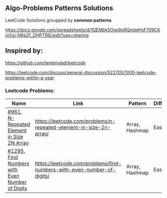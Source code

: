## Algo-Problems Patterns Solutions

LeetCode Solutions groupped by **common patterns**

https://docs.google.com/spreadsheets/d/1QEMbk5Ogs9oRQmbeYgF709C6orEsj-N8s2F_DHPTRIE/edit?usp=sharing

## Inspired by:
https://github.com/tentenvlad/leetcode

https://leetcode.com/discuss/general-discussion/522705/1000-leetcode-problems-within-a-year

### Leetcode Problems:

Name | Link | Pattern | Difficulty
--- | --- | --- | ---
[#961. N-Repeated Element in Size 2N Array](./arrays/961_repeated_n_times.py) | https://leetcode.com/problems/n-repeated-element-in-size-2n-array/ | Array, Hashmap | Easy
[#1295. Find Numbers with Even Number of Digits](./arrays/1295_find_numbers.py) | https://leetcode.com/problems/find-numbers-with-even-number-of-digits/ | Array, Hashmap | Easy


